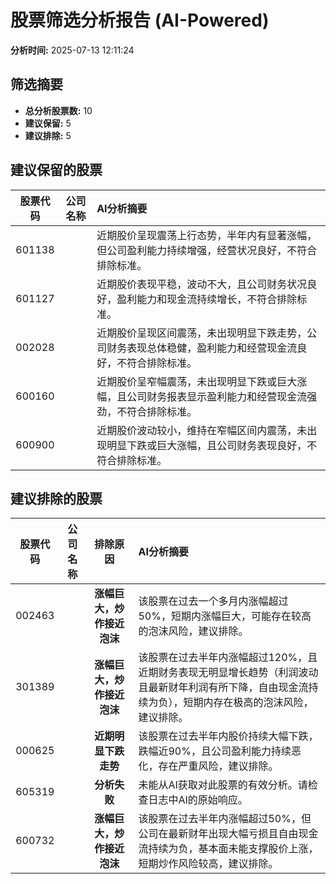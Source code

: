 # 股票筛选分析报告 (AI-Powered)

**分析时间:** 2025-07-13 12:11:24

## 筛选摘要

- **总分析股票数:** 10
- **建议保留:** 5
- **建议排除:** 5

## 建议保留的股票

| 股票代码 | 公司名称 | AI分析摘要 |
|:---:|:---:|:---|
| 601138 |  | 近期股价呈现震荡上行态势，半年内有显著涨幅，但公司盈利能力持续增强，经营状况良好，不符合排除标准。 |
| 601127 |  | 近期股价表现平稳，波动不大，且公司财务状况良好，盈利能力和现金流持续增长，不符合排除标准。 |
| 002028 |  | 近期股价呈现区间震荡，未出现明显下跌走势，公司财务表现总体稳健，盈利能力和经营现金流良好，不符合排除标准。 |
| 600160 |  | 近期股价呈窄幅震荡，未出现明显下跌或巨大涨幅，且公司财务报表显示盈利能力和经营现金流强劲，不符合排除标准。 |
| 600900 |  | 近期股价波动较小，维持在窄幅区间内震荡，未出现明显下跌或巨大涨幅，且公司财务表现良好，不符合排除标准。 |

## 建议排除的股票

| 股票代码 | 公司名称 | 排除原因 | AI分析摘要 |
|:---:|:---:|:---:|:---|
| 002463 |  | **涨幅巨大，炒作接近泡沫** | 该股票在过去一个多月内涨幅超过50%，短期内涨幅巨大，可能存在较高的泡沫风险，建议排除。 |
| 301389 |  | **涨幅巨大，炒作接近泡沫** | 该股票在过去半年内涨幅超过120%，且近期财务表现无明显增长趋势（利润波动且最新财年利润有所下降，自由现金流持续为负），短期内存在极高的泡沫风险，建议排除。 |
| 000625 |  | **近期明显下跌走势** | 该股票在过去半年内股价持续大幅下跌，跌幅近90%，且公司盈利能力持续恶化，存在严重风险，建议排除。 |
| 605319 |  | **分析失败** | 未能从AI获取对此股票的有效分析。请检查日志中AI的原始响应。 |
| 600732 |  | **涨幅巨大，炒作接近泡沫** | 该股票在过去半年内涨幅超过50%，但公司在最新财年出现大幅亏损且自由现金流持续为负，基本面未能支撑股价上涨，短期炒作风险较高，建议排除。 |
